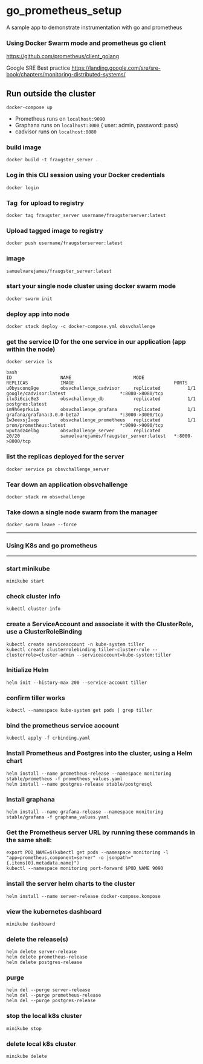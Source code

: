 # go_prometheus_setup
A sample app to demonstrate instrumentation with go and prometheus


### Using Docker Swarm mode and prometheus go client
https://github.com/prometheus/client_golang

Google SRE Best practice
https://landing.google.com/sre/sre-book/chapters/monitoring-distributed-systems/


## Run outside the cluster
`docker-compose up`
- Prometheus runs on `localhost:9090`
- Graphana runs on `localhost:3000` { user: admin, password: pass}
- cadvisor runs on `localhost:8080` 

### build image
`docker build -t fraugster_server .`

### Log in this CLI session using your Docker credentials
`docker login`

### Tag <image> for upload to registry
`docker tag fraugster_server username/fraugsterserver:latest`

### Upload tagged image to registry
`docker push username/fraugsterserver:latest`

### image 
`samuelvarejames/fraugster_server:latest`

### start your single node cluster using docker swarm mode
`docker swarm init`

### deploy app into node
`docker stack deploy -c docker-compose.yml obsvchallenge`

### get the service ID for the one service in our application (app within the node)
`docker service ls`

```
bash
ID                  NAME                       MODE                REPLICAS            IMAGE                                     PORTS
u0bysconq9ge        obsvchallenge_cadvisor     replicated          1/1                 google/cadvisor:latest                    *:8080->8080/tcp
ilu3i6cic8e3        obsvchallenge_db           replicated          1/1                 postgres:latest                           
im9h6eprkuia        obsvchallenge_grafana      replicated          1/1                 grafana/grafana:3.0.0-beta7               *:3000->3000/tcp
1w3eexsj2vop        obsvchallenge_prometheus   replicated          1/1                 prom/prometheus:latest                    *:9090->9090/tcp
wputadz4elbg        obsvchallenge_server       replicated          20/20               samuelvarejames/fraugster_server:latest   *:8000->8000/tcp
```

### list the replicas deployed for the server
`docker service ps obsvchallenge_server`

### Tear down an application obsvchallenge
`docker stack rm obsvchallenge`

### Take down a single node swarm from the manager
`docker swarm leave --force`



-----------------------------------------------------
### Using K8s and  go prometheus
-----------------------------------------------------


### start minikube
`minikube start`

### check cluster info
`kubectl cluster-info` 

### create a ServiceAccount and associate it with the ClusterRole, use a ClusterRoleBinding
```shell
kubectl create serviceaccount -n kube-system tiller
kubectl create clusterrolebinding tiller-cluster-rule --clusterrole=cluster-admin --serviceaccount=kube-system:tiller
```

### Initialize Helm 
`helm init --history-max 200 --service-account tiller`

### confirm tiller works
`kubectl --namespace kube-system get pods | grep tiller`

### bind the prometheus service account
`kubectl apply -f crbinding.yaml`

### Install Prometheus and Postgres into the cluster, using a Helm chart
```shell
helm install --name prometheus-release --namespace monitoring stable/prometheus -f prometheus_values.yaml
helm install --name postgres-release stable/postgresql
```

### Install graphana
```shell
helm install --name grafana-release --namespace monitoring stable/grafana -f graphana_values.yaml
```

### Get the Prometheus server URL by running these commands in the same shell:
```shell
export POD_NAME=$(kubectl get pods --namespace monitoring -l "app=prometheus,component=server" -o jsonpath="{.items[0].metadata.name}")
kubectl --namespace monitoring port-forward $POD_NAME 9090
```

### install the server helm charts to the cluster
`helm install --name server-release docker-compose.kompose`

### view the kubernetes dashboard
`minikube dashboard` 

### delete the release(s)
```shell
helm delete server-release
helm delete prometheus-release
helm delete postgres-release
```

### purge
```shell
helm del --purge server-release
helm del --purge prometheus-release
helm del --purge postgres-release
```

### stop the local k8s cluster
`minikube stop`

### delete local k8s cluster
`minikube delete`
